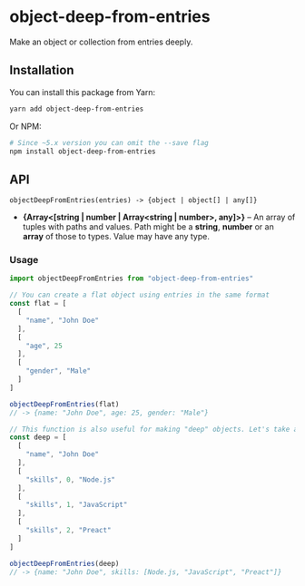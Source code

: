 # object-deep-from-entries

  Make an object or collection from entries deeply.

## Installation

You can install this package from Yarn:

```sh
yarn add object-deep-from-entries
```

Or NPM:

```sh
# Since ~5.x version you can omit the --save flag
npm install object-deep-from-entries
```

## API

`objectDeepFromEntries(entries) -> {object | object[] | any[]}`

  * **{Array<[string | number | Array<string | number>, any]>}** – An array of
    tuples with paths and values. Path might be a **string**,
    **number** or an **array** of those to types. Value may have any type.

### Usage

```js
import objectDeepFromEntries from "object-deep-from-entries"

// You can create a flat object using entries in the same format
const flat = [
  [
    "name", "John Doe"
  ],
  [
    "age", 25
  ],
  [
    "gender", "Male"
  ]
]

objectDeepFromEntries(flat)
// -> {name: "John Doe", age: 25, gender: "Male"}

// This function is also useful for making "deep" objects. Let's take a look:
const deep = [
  [
    "name", "John Doe"
  ],
  [
    "skills", 0, "Node.js"
  ],
  [
    "skills", 1, "JavaScript"
  ],
  [
    "skills", 2, "Preact"
  ]
]

objectDeepFromEntries(deep)
// -> {name: "John Doe", skills: [Node.js, "JavaScript", "Preact"]}
```
